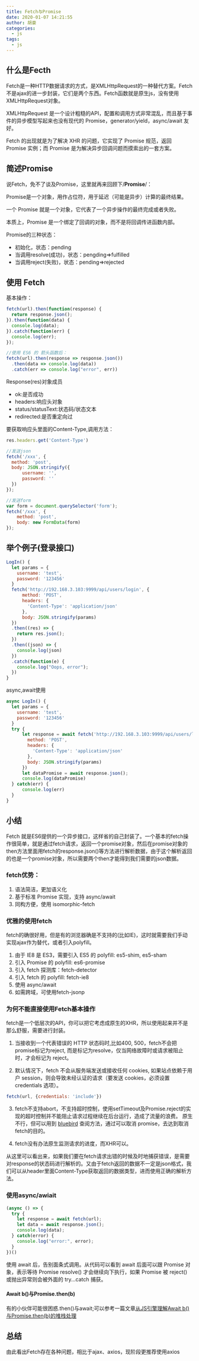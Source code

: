 ```yaml
---
title: Fetch与Promise
date: 2020-01-07 14:21:55
author: 胡豪
categories: 
  - js
tags:
  - js 
---
```


## 什么是Fecth
Fetch是一种HTTP数据请求的方式，是XMLHttpRequest的一种替代方案。Fetch不是ajax的进一步封装，它们是两个东西。Fetch函数就是原生js，没有使用XMLHttpRequest对象。

XMLHttpRequest 是一个设计粗糙的API，配置和调用方式非常混乱，而且基于事件的异步模型写起来也没有现代的 Promise，generator/yield，async/await 友好。

Fetch 的出现就是为了解决 XHR 的问题，它实现了 Promise 规范，返回 Promise 实例；而 Promise 是为解决异步回调问题而摸索出的一套方案。

## 简述Promise
说Fetch，免不了谈及Promise，这里就再来回顾下/**Promise**/：

Promise是一个对象，用作占位符，用于延迟（可能是异步）计算的最终结果。

一个 Promise 就是一个对象，它代表了一个异步操作的最终完成或者失败。

本质上，Promise 是一个绑定了回调的对象，而不是将回调传进函数内部。

Promise的三种状态：
- 初始化，状态：pending
- 当调用resolve(成功)，状态：pengding=>fulfilled
- 当调用reject(失败)，状态：pending=>rejected


## 使用 Fetch 
基本操作：
```js
fetch(url).then(function(response) {
  return response.json();
}).then(function(data) {
  console.log(data);
}).catch(function(err) {
  console.log(err);
});

//使用 ES6 的 箭头函数后： 
fetch(url).then(response => response.json())
  .then(data => console.log(data))
  .catch(err => console.log("error", err)) 
```

Response(res)对象成员
- ok:是否成功
- headers:响应头对象
- status/statusText:状态码/状态文本
- redirected:是否重定向过

要获取响应头里面的Content-Type,调用方法：
```js
res.headers.get('Content-Type')
```

```js
//发送json
fetch('/xxx', {
  method: 'post',
  body: JSON.stringify({
      username: '',
      password: ''
  })
});

//发送form
var form = document.querySelector('form');
fetch('/xxx', {
    method: 'post',
    body: new FormData(form)
});
```


## 举个例子(登录接口)
```js
LogIn() {
  let params = {
    username: 'test',
    password: '123456'
  }
  fetch('http://192.168.3.103:9999/api/users/login', {
      method: 'POST',
      headers: {
        'Content-Type': 'application/json'
      },
      body: JSON.stringify(params)
  })
  .then((res) => {
    return res.json();
  })
  .then((json) => {
    console.log(json)
  })
  .catch(function(e) {
    console.log("Oops, error");
  })
}
```

async,await使用
```js
async LogIn() {
  let params = {
    username: 'test',
    password: '123456'
  }
  try {
      let response = await fetch('http://192.168.3.103:9999/api/users/login', {
        method: 'POST',
        headers: {
          'Content-Type': 'application/json'
        },
        body: JSON.stringify(params)
      })
      let dataPromise = await response.json();
      console.log(dataPromise)
  } catch(err) {
      console.log(err)
  }
}
```

## 小结
Fetch 就是ES6提供的一个异步接口，这样省的自己封装了。一个基本的fetch操作很简单，就是通过fetch请求，返回一个promise对象，然后在promise对象的then方法里面用fetch的response.json()等方法进行解析数据，由于这个解析返回的也是一个promise对象，所以需要两个then才能得到我们需要的json数据。

### fetch优势：
1. 语法简洁，更加语义化
2. 基于标准 Promise 实现，支持 async/await
3. 同构方便，使用 isomorphic-fetch

### 优雅的使用fetch 
fetch的确很好用，但是有的浏览器确是不支持的(比如IE)，这时就需要我们手动实现ajax作为替代，或者引入polyfill。
1. 由于 IE8 是 ES3，需要引入 ES5 的 polyfill: es5-shim, es5-sham
2. 引入 Promise 的 polyfill: es6-promise
3. 引入 fetch 探测库：fetch-detector
4. 引入 fetch 的 polyfill: fetch-ie8
6. 使用 async/await 
7. 如需跨域，可使用fetch-jsonp

### 为何不能直接使用Fetch基本操作
fetch是一个低层次的API，你可以把它考虑成原生的XHR，所以使用起来并不是那么舒服，需要进行封装。

1. 当接收到一个代表错误的 HTTP 状态码时,比如400, 500，fetch不会把promise标记为reject, 而是标记为resolve，仅当网络故障时或请求被阻止时，才会标记为 reject。

2. 默认情况下，fetch 不会从服务端发送或接收任何 cookies, 如果站点依赖于用户 session，则会导致未经认证的请求（要发送 cookies，必须设置 credentials 选项）。
```js
fetch(url, {credentials: 'include'})
```

3. fetch不支持abort，不支持超时控制，使用setTimeout及Promise.reject的实现的超时控制并不能阻止请求过程继续在后台运行，造成了流量的浪费。
原生不行，但可以用到 [bluebird](http://bluebirdjs.com/docs/api-reference.html) 查阅方法，通过可以取消 promise，去达到取消fetch的目的。

4. fetch没有办法原生监测请求的进度，而XHR可以。

从这里可以看出来，如果我们要在fetch请求出错的时候及时地捕获错误，是需要对response的状态码进行解析的。又由于fetch返回的数据不一定是json格式，我们可以从header里面Content-Type获取返回的数据类型，进而使用正确的解析方法。

### 使用async/awiait
```js
(async () => {
  try {
    let response = await fetch(url);
    let data = await response.json();
    console.log(data);
  } catch(error) {
    console.log("error:", error);
  }
})()
```
使用 await 后，告别面条式调用。从代码可以看到 await 后面可以跟 Promise 对象，表示等待 Promise resolve() 才会继续向下执行，如果 Promise 被 reject() 或抛出异常则会被外面的 try...catch 捕获。

#### Await b()与Promise.then(b)
有的小伙伴可能很困惑.then()与await;可以参考一篇文章[从JS引擎理解Await b()与Promise.then(b)的堆栈处理](https://blog.csdn.net/fundebug/article/details/81127760)

## 总结
由此看出Fetch存在各种问题，相比于ajax、axios，现阶段更推荐使用axios

